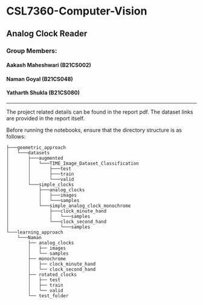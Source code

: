 # CSL7360-Computer-Vision
## Analog Clock Reader
### Group Members:
#### Aakash Maheshwari (B21CS002)
#### Naman Goyal (B21CS048)
#### Yatharth Shukla (B21CS080)

***

The project related details can be found in the report pdf. 
The dataset links are provided in the report itself.


Before running the notebooks, ensure that the directory structure is as follows:
```
├───geometric_approach
│   └───datasets
│       ├───augmented
│       │   └───TIME_Image_Dataset_Classification
│       │       ├───test
│       │       ├───train
│       │       └───valid
│       └───simple_clocks
│           ├───analog_clocks
│           │   ├───images
│           │   └───samples
│           └───simple_analog_clock_monochrome
│               ├───clock_minute_hand
│               │   └───samples
│               └───clock_second_hand
│                   └───samples
└───learning_approach
    └───Naman
        ├── analog_clocks
        │   ├── images
        │   └── samples
        ├── monochrome
        │   ├── clock_minute_hand
        │   └── clock_second_hand
        ├── rotated_clocks
        │   ├── test
        │   ├── train
        │   └── valid
        └── test_folder
```
